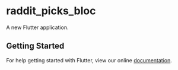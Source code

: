 # raddit_picks_bloc

A new Flutter application.

## Getting Started

For help getting started with Flutter, view our online
[documentation](https://flutter.io/).
